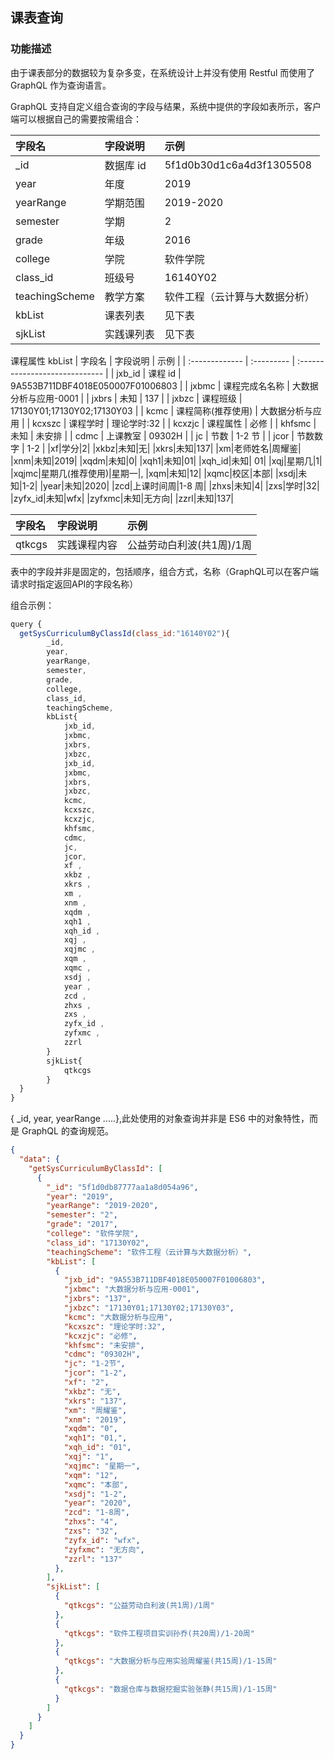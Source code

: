 ## 课表查询

### 功能描述

<d-tips type="point">由于课表部分的数据较为复杂多变，在系统设计上并没有使用 Restful 而使用了 GraphQL 作为查询语言。</d-tips>

<d-req-title title="根据班级号查询课表(区分大小写)" http_methods="GET" url="https://miniapp.zb2l3.com/curriculum"></d-req-title>

<d-req>
<d-req-parm title="Request Parameters">
<d-req-parm-item name="query" necess="required" type="String" desc="GraphQL的查询模型"></d-req-parm-item>
</d-req-parm>
</d-req>

GraphQL 支持自定义组合查询的字段与结果，系统中提供的字段如表所示，客户端可以根据自己的需要按需组合：

| 字段名         | 字段说明   | 示例                           |
| :------------- | :--------- | :----------------------------- |
| \_id           | 数据库 id  | 5f1d0b30d1c6a4d3f1305508       |
| year           | 年度       | 2019                           |
| yearRange      | 学期范围   | 2019-2020                      |
| semester       | 学期       | 2                              |
| grade          | 年级       | 2016                           |
| college        | 学院       | 软件学院                       |
| class_id       | 班级号     | 16140Y02                       |
| teachingScheme | 教学方案   | 软件工程（云计算与大数据分析） |
| kbList         | 课表列表   | 见下表                         |
| sjkList        | 实践课列表 | 见下表                         |

课程属性 kbList
| 字段名 | 字段说明 | 示例 |
| :------------- | :--------- | :----------------------------- |
| jxb_id | 课程 id | 9A553B711DBF4018E050007F01006803 |
| jxbmc | 课程完成名名称 | 大数据分析与应用-0001 |
| jxbrs | 未知 | 137 |
| jxbzc | 课程班级 | 17130Y01;17130Y02;17130Y03 |
| kcmc | 课程简称(推荐使用) | 大数据分析与应用 |
| kcxszc | 课程学时 | 理论学时:32 |
| kcxzjc | 课程属性 | 必修 |
| khfsmc | 未知 | 未安排 |
| cdmc | 上课教室 | 09302H |
| jc | 节数 | 1-2 节 |
| jcor | 节数数字 | 1-2 |
|xf|学分|2|
|xkbz|未知|无|
|xkrs|未知|137|
|xm|老师姓名|周耀鉴|
|xnm|未知|2019|
|xqdm|未知|0|
|xqh1|未知|01|
|xqh_id|未知| 01|
|xqj|星期几|1|
|xqjmc|星期几(推荐使用)|星期一|,
|xqm|未知|12|
|xqmc|校区|本部|
|xsdj|未知|1-2|
|year|未知|2020|
|zcd|上课时间周|1-8 周|
|zhxs|未知|4|
|zxs|学时|32|
|zyfx_id|未知|wfx|
|zyfxmc|未知|无方向|
|zzrl|未知|137|

| 字段名 | 字段说明 | 示例 |
| :------------- | :--------- | :----------------------------- |
| qtkcgs | 实践课程内容|公益劳动白利波(共1周)/1周 |

<d-tips type="point">表中的字段并非是固定的，包括顺序，组合方式，名称（GraphQL可以在客户端请求时指定返回API的字段名称）</d-tips>


组合示例：

```js
query {
  getSysCurriculumByClassId(class_id:"16140Y02"){
        _id,
        year,
        yearRange,
        semester,
        grade,
        college,
        class_id,
        teachingScheme,
        kbList{
            jxb_id,
            jxbmc,
            jxbrs,
            jxbzc,
            jxb_id,
            jxbmc,
            jxbrs,
            jxbzc,
            kcmc,
            kcxszc,
            kcxzjc,
            khfsmc,
            cdmc,
            jc,
            jcor,
            xf ,
            xkbz ,
            xkrs ,
            xm ,
            xnm ,
            xqdm ,
            xqh1 ,
            xqh_id ,
            xqj ,
            xqjmc ,
            xqm ,
            xqmc ,
            xsdj ,
            year ,
            zcd ,
            zhxs ,
            zxs ,
            zyfx_id ,
            zyfxmc ,
            zzrl
        }
        sjkList{
            qtkcgs
        }
  }
}
```

<d-tips type="attention">{ \_id, year, yearRange .....},此处使用的对象查询并非是 ES6 中的对象特性，而是 GraphQL 的查询规范。</d-tips>

<d-rep>
<d-rep-title title="请求成功，返回结果">
<d-rep-status status_code="200" status_des="OK"/> 
</d-rep-title>
<d-rep-code>

```json
{
  "data": {
    "getSysCurriculumByClassId": [
      {
        "_id": "5f1d0db87777aa1a8d054a96",
        "year": "2019",
        "yearRange": "2019-2020",
        "semester": "2",
        "grade": "2017",
        "college": "软件学院",
        "class_id": "17130Y02",
        "teachingScheme": "软件工程（云计算与大数据分析）",
        "kbList": [
          {
            "jxb_id": "9A553B711DBF4018E050007F01006803",
            "jxbmc": "大数据分析与应用-0001",
            "jxbrs": "137",
            "jxbzc": "17130Y01;17130Y02;17130Y03",
            "kcmc": "大数据分析与应用",
            "kcxszc": "理论学时:32",
            "kcxzjc": "必修",
            "khfsmc": "未安排",
            "cdmc": "09302H",
            "jc": "1-2节",
            "jcor": "1-2",
            "xf": "2",
            "xkbz": "无",
            "xkrs": "137",
            "xm": "周耀鉴",
            "xnm": "2019",
            "xqdm": "0",
            "xqh1": "01,",
            "xqh_id": "01",
            "xqj": "1",
            "xqjmc": "星期一",
            "xqm": "12",
            "xqmc": "本部",
            "xsdj": "1-2",
            "year": "2020",
            "zcd": "1-8周",
            "zhxs": "4",
            "zxs": "32",
            "zyfx_id": "wfx",
            "zyfxmc": "无方向",
            "zzrl": "137"
          },
        ],
        "sjkList": [
          {
            "qtkcgs": "公益劳动白利波(共1周)/1周"
          },
          {
            "qtkcgs": "软件工程项目实训孙乔(共20周)/1-20周"
          },
          {
            "qtkcgs": "大数据分析与应用实验周耀鉴(共15周)/1-15周"
          },
          {
            "qtkcgs": "数据仓库与数据挖掘实验张静(共15周)/1-15周"
          }
        ]
      }
    ]
  }
}
```
</d-rep-code>
</d-rep>
